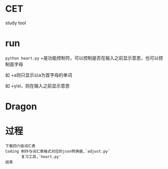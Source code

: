 # CET
study tool

# run
`python heart.py`
+是功能控制符，可以控制是否在输入之前显示意思，也可以控制首字母

如 +a则只显示以a为首字母的单词

如 +yisi，则在输入之前显示意思

# Dragon

# 过程
    下载四六级词汇表
    Coding 制作与词汇表格式对应的json转换器,`adjust.py`
           复习工具,`heart.py'
    结束
